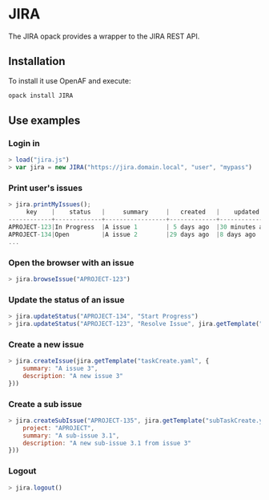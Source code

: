 # JIRA

The JIRA opack provides a wrapper to the JIRA REST API.

## Installation

To install it use OpenAF and execute:

````sh
opack install JIRA
````

## Use examples

### Login in

````javascript
> load("jira.js")
> var jira = new JIRA("https://jira.domain.local", "user", "mypass")
````

### Print user's issues

````javascript
> jira.printMyIssues();
     key    |    status   |     summary     |   created   |    updated   |priority
------------+-------------+-----------------+-------------+--------------+--------
APROJECT-123|In Progress  |A issue 1        | 5 days ago  |30 minutes ago|N/A
APROJECT-134|Open         |A issue 2        |29 days ago  |8 days ago    |N/A
...
````

### Open the browser with an issue

````javascript
> jira.browseIssue("APROJECT-123")
````

### Update the status of an issue

````javascript
> jira.updateStatus("APROJECT-134", "Start Progress")
> jira.updateStatus("APROJECT-123", "Resolve Issue", jira.getTemplate("taskDone.yaml", {}))
````

### Create a new issue

````javascript
> jira.createIssue(jira.getTemplate("taskCreate.yaml", { 
    summary: "A issue 3",
    description: "A new issue 3"
}))
````

### Create a sub issue

````javascript
> jira.createSubIssue("APROJECT-135", jira.getTemplate("subTaskCreate.yaml", {
    project: "APROJECT",
    summary: "A sub-issue 3.1",
    description: "A new sub-issue 3.1 from issue 3"
}))
````

### Logout

````javascript
> jira.logout()
````